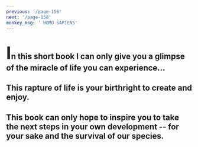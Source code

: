 ```yaml
---
previous: '/page-156'
next: '/page-158'
monkey_msg: ' HOMO SAPIENS'
---
```


## <span style="font-size:47px;">I</span>n this short book I can only give you a glimpse of the miracle of life you can experience...
## This rapture of life is your birthright to create and enjoy.
## This book can only hope to inspire you to take the next steps in your own development -- for your sake and the survival of our species.
